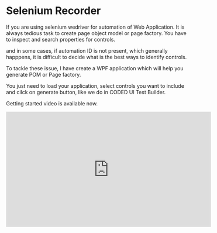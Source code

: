 # Selenium Recorder

If you are using selenium wedriver for automation of Web Application. It is always tedious task to create page object model or page factory. You have to inspect and search properties for controls.

and in some cases, if automation ID is not present, which generally happpens, it is difficult to decide what is the best ways to identify controls.

To tackle these issue, I have create a WPF application which will help you generate POM or Page factory. 

You just need to load your application, select controls you want to include and cilck on generate button, like we do in CODED UI Test Builder.



Getting started video is available now.

<iframe width="560" height="315" src="https://www.youtube.com/embed/vFw8bjzdfU8" frameborder="0" allowfullscreen></iframe>
